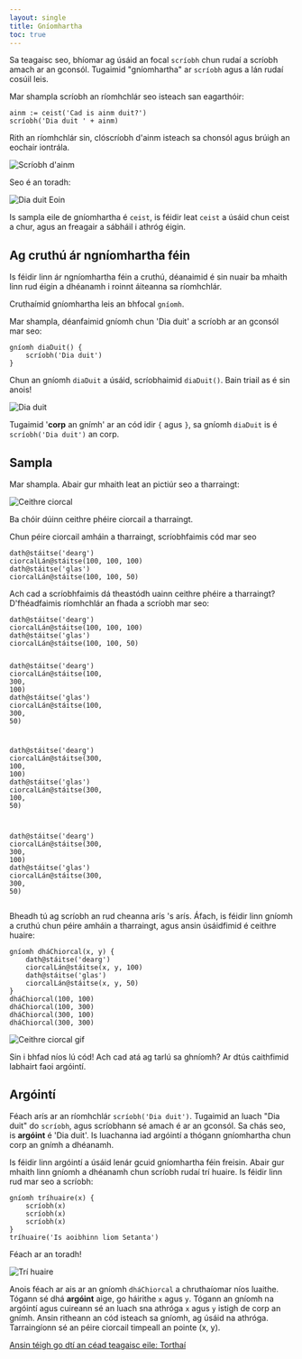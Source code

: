 ```yaml
---
layout: single
title: Gníomhartha
toc: true
---
```


Sa teagaisc seo, bhíomar ag úsáid an focal `scríobh` chun rudaí a scríobh amach ar an gconsól. Tugaimid "gníomhartha" ar `scríobh` agus a lán rudaí cosúil leis.

Mar shampla scríobh an ríomhchlár seo isteach san eagarthóir:

<div class="language-python highlighter-rouge">
<div class="highlight">
<pre class="highlight"><code><span class="n">ainm</span> := <span class="n">ceist</span>(<span class="s">&#x27;Cad is ainm duit?&#x27;</span>)
<span class="n">scríobh</span>(<span class="s">&#x27;Dia duit &#x27;</span> <span class="o">+</span> <span class="n">ainm</span>)</code></pre>
</div>
</div>

Rith an ríomhchlár sin, clóscríobh d'ainm isteach sa chonsól agus brúigh an eochair iontrála.

![Scríobh d'ainm](/assets/images/teagaisc/teagaisc07.png)

Seo é an toradh:

![Dia duit Eoin](/assets/images/teagaisc/ainm.gif)

Is sampla eile de gníomhartha é `ceist`, is féidir leat `ceist` a úsáid chun ceist a chur, agus an freagair a sábháil i athróg éigin.

## Ag cruthú ár ngníomhartha féin

Is féidir linn ár ngníomhartha féin a cruthú, déanaimid é sin nuair ba mhaith linn rud éigin a dhéanamh i roinnt áiteanna sa ríomhchlár.

Cruthaímid gníomhartha leis an bhfocal `gníomh`.

Mar shampla, déanfaimid gníomh chun 'Dia duit' a scríobh ar an gconsól mar seo:

<div class="language-python highlighter-rouge">
<div class="highlight">
<pre class="highlight"><code><span class="k">gníomh</span> <span class="n">diaDuit</span>() {
    <span class="n">scríobh</span>(<span class="s">&#x27;Dia duit&#x27;</span>)
}</code></pre>
</div>
</div>

Chun an gníomh `diaDuit` a úsáid, scríobhaimid `diaDuit()`. Bain triail as é sin anois!

![Dia duit](/assets/images/teagaisc/diaduit.gif)

Tugaimid '**corp** an gnímh' ar an cód idir `{` agus `}`, sa gníomh `diaDuit` is é `scríobh('Dia duit')` an corp.

## Sampla

Mar shampla. Abair gur mhaith leat an pictiúr seo a tharraingt:

![Ceithre ciorcal](/assets/images/teagaisc/ceithreciorcal.png)

Ba chóir dúinn ceithre phéire ciorcail a tharraingt.

Chun péire ciorcail amháin a tharraingt, scríobhfaimis cód mar seo

<div class="language-python highlighter-rouge">
<div class="highlight">
<pre class="highlight"><code><span class="n">dath</span><span class="o">@</span><span class="n">stáitse</span>(<span class="s">&#x27;dearg&#x27;</span>)
<span class="n">ciorcalLán</span><span class="o">@</span><span class="n">stáitse</span>(<span class="m">100</span><span class="p">,</span> <span class="m">100</span><span class="p">,</span> <span class="m">100</span>)
<span class="n">dath</span><span class="o">@</span><span class="n">stáitse</span>(<span class="s">&#x27;glas&#x27;</span>)
<span class="n">ciorcalLán</span><span class="o">@</span><span class="n">stáitse</span>(<span class="m">100</span><span class="p">,</span> <span class="m">100</span><span class="p">,</span> <span class="m">50</span>)</code></pre>
</div>
</div>

Ach cad a scríobhfaimis dá theastódh uainn ceithre phéire a tharraingt? D'fhéadfaimis ríomhchlár an fhada a scríobh mar seo:

<div class="language-python highlighter-rouge">
<div class="highlight">
<pre class="highlight"><code><span class="n">dath</span><span class="o">@</span><span class="n">stáitse</span>(<span class="s">&#x27;dearg&#x27;</span>)
<span class="n">ciorcalLán</span><span class="o">@</span><span class="n">stáitse</span>(<span class="m">100</span><span class="p">,</span> <span class="m">100</span><span class="p">,</span> <span class="m">100</span>)
<span class="n">dath</span><span class="o">@</span><span class="n">stáitse</span>(<span class="s">&#x27;glas&#x27;</span>)
<span class="n">ciorcalLán</span><span class="o">@</span><span class="n">stáitse</span>(<span class="m">100</span><span class="p">,</span> <span class="m">100</span><span class="p">,</span> <span class="m">50</span>)

<span class="n">dath</span><span class="o">@</span><span class="n">stáitse</span>(<span class="s">&#x27;dearg&#x27;</span>)
<span class="n">ciorcalLán</span><span class="o">@</span><span class="n">stáitse</span>(<span class="m">100</span><span class="p">,</span> <span class="m">300</span><span class="p">,</span> <span class="m">100</span>)
<span class="n">dath</span><span class="o">@</span><span class="n">stáitse</span>(<span class="s">&#x27;glas&#x27;</span>)
<span class="n">ciorcalLán</span><span class="o">@</span><span class="n">stáitse</span>(<span class="m">100</span><span class="p">,</span> <span class="m">300</span><span class="p">,</span> <span class="m">50</span>)

<span class="n">dath</span><span class="o">@</span><span class="n">stáitse</span>(<span class="s">&#x27;dearg&#x27;</span>)
<span class="n">ciorcalLán</span><span class="o">@</span><span class="n">stáitse</span>(<span class="m">300</span><span class="p">,</span> <span class="m">100</span><span class="p">,</span> <span class="m">100</span>)
<span class="n">dath</span><span class="o">@</span><span class="n">stáitse</span>(<span class="s">&#x27;glas&#x27;</span>)
<span class="n">ciorcalLán</span><span class="o">@</span><span class="n">stáitse</span>(<span class="m">300</span><span class="p">,</span> <span class="m">100</span><span class="p">,</span> <span class="m">50</span>)

<span class="n">dath</span><span class="o">@</span><span class="n">stáitse</span>(<span class="s">&#x27;dearg&#x27;</span>)
<span class="n">ciorcalLán</span><span class="o">@</span><span class="n">stáitse</span>(<span class="m">300</span><span class="p">,</span> <span class="m">300</span><span class="p">,</span> <span class="m">100</span>)
<span class="n">dath</span><span class="o">@</span><span class="n">stáitse</span>(<span class="s">&#x27;glas&#x27;</span>)
<span class="n">ciorcalLán</span><span class="o">@</span><span class="n">stáitse</span>(<span class="m">300</span><span class="p">,</span> <span class="m">300</span><span class="p">,</span> <span class="m">50</span>)</code></pre>
</div>
</div>

Bheadh tú ag scríobh an rud cheanna arís 's arís. Áfach, is féidir linn gníomh a cruthú chun péire amháin a tharraingt, agus ansin úsáidfimid é ceithre huaire:

<div class="language-python highlighter-rouge">
<div class="highlight">
<pre class="highlight"><code><span class="k">gníomh</span> <span class="n">dháChiorcal</span>(<span class="n">x</span><span class="p">,</span> <span class="n">y</span>) {
    <span class="n">dath</span><span class="o">@</span><span class="n">stáitse</span>(<span class="s">&#x27;dearg&#x27;</span>)
    <span class="n">ciorcalLán</span><span class="o">@</span><span class="n">stáitse</span>(<span class="n">x</span><span class="p">,</span> <span class="n">y</span><span class="p">,</span> <span class="m">100</span>)
    <span class="n">dath</span><span class="o">@</span><span class="n">stáitse</span>(<span class="s">&#x27;glas&#x27;</span>)
    <span class="n">ciorcalLán</span><span class="o">@</span><span class="n">stáitse</span>(<span class="n">x</span><span class="p">,</span> <span class="n">y</span><span class="p">,</span> <span class="m">50</span>)
}
<span class="n">dháChiorcal</span>(<span class="m">100</span><span class="p">,</span> <span class="m">100</span>)
<span class="n">dháChiorcal</span>(<span class="m">100</span><span class="p">,</span> <span class="m">300</span>)
<span class="n">dháChiorcal</span>(<span class="m">300</span><span class="p">,</span> <span class="m">100</span>)
<span class="n">dháChiorcal</span>(<span class="m">300</span><span class="p">,</span> <span class="m">300</span>)</code></pre>
</div>
</div>

![Ceithre ciorcal gif](/assets/images/teagaisc/ceithreciorcal.gif)

Sin i bhfad níos lú cód! Ach cad atá ag tarlú sa ghníomh? Ar dtús caithfimid labhairt faoi argóintí.

## Argóintí

Féach arís ar an ríomhchlár `scríobh('Dia duit')`. Tugaimid an luach "Dia duit" do `scríobh`, agus scríobhann sé amach é ar an gconsól. Sa chás seo, is **argóint** é 'Dia duit'. Is luachanna iad argóintí a thógann gníomhartha chun corp an gnímh a dhéanamh.

Is féidir linn argóintí a úsáid lenár gcuid gníomhartha féin freisin. Abair gur mhaith linn gníomh a dhéanamh chun scríobh rudaí trí huaire. Is féidir linn rud mar seo a scríobh:

<div class="language-python highlighter-rouge">
<div class="highlight">
<pre class="highlight"><code><span class="k">gníomh</span> <span class="n">tríhuaire</span>(<span class="n">x</span>) {
    <span class="n">scríobh</span>(<span class="n">x</span>)
    <span class="n">scríobh</span>(<span class="n">x</span>)
    <span class="n">scríobh</span>(<span class="n">x</span>)
}
<span class="n">tríhuaire</span>(<span class="s">&#x27;Is aoibhinn liom Setanta&#x27;</span>)</code></pre>
</div>
</div>

Féach ar an toradh!

![Trí huaire](/assets/images/teagaisc/trihuaire.gif)

Anois féach ar ais ar an gníomh `dháChiorcal` a chruthaíomar níos luaithe.
Tógann sé dhá **argóint** aige, go háirithe `x` agus `y`.
Tógann an gníomh na argóintí agus cuireann sé an luach sna athróga `x` agus `y` istigh de corp an gnímh.
Ansin ritheann an cód isteach sa gníomh, ag úsáid na athróga. Tarraingíonn sé an péire ciorcail timpeall an pointe (x, y).

[Ansin téigh go dtí an céad teagaisc eile: Torthaí](/gaeilge/06-torthai)
